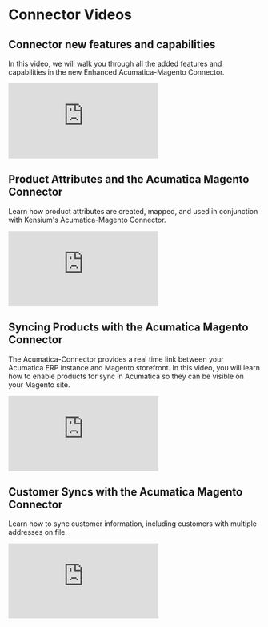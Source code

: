 # Connector Videos

## Connector new features and capabilities

In this video, we will walk you through all the added features and capabilities in the new Enhanced Acumatica-Magento Connector.

<div class="video-block">
<iframe max-width=100% height=auto src="https://www.youtube.com/embed/bZqToilYD-g" frameborder="0" allow="autoplay; encrypted-media" allowfullscreen></iframe>
</div>

## Product Attributes and the Acumatica Magento Connector

Learn how product attributes are created, mapped, and used in conjunction with Kensium's Acumatica-Magento Connector.
<div class="video-block">
<iframe max-width=100% height=auto src="https://www.youtube.com/embed/G9W463BF26I" frameborder="0" allow="autoplay; encrypted-media" allowfullscreen></iframe>
</div>

## Syncing Products with the Acumatica Magento Connector

The Acumatica-Connector provides a real time link between your Acumatica ERP instance and Magento storefront. In this video, you will learn how to enable products for sync in Acumatica so they can be visible on your Magento site.

<div class="video-block">
<iframe max-width=100% height=auto src="https://www.youtube.com/embed/i4rRIN1ukQM" frameborder="0" allow="autoplay; encrypted-media" allowfullscreen></iframe>
</div>


## Customer Syncs with the Acumatica Magento Connector

Learn how to sync customer information, including customers with multiple addresses on file.

<div class="video-block">
<iframe max-width=100% height=auto src="https://www.youtube.com/embed/63_a8osd3Oc" frameborder="0" allow="autoplay; encrypted-media" allowfullscreen></iframe>
</div>